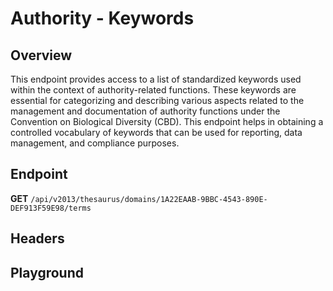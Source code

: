 <script setup>
import "../../../style.css"
import SwaggerUI from "../../../swagger/view/SwaggerUI.vue"
import swaggerJson from "../../../swagger/json/thesaurus/authority/keywords.json";

const swaggerSpecs = [
  { json:swaggerJson, protected: false },
]
</script>

# Authority - Keywords

## Overview

This endpoint provides access to a list of standardized keywords used within the context of authority-related functions. These keywords are essential for categorizing and describing various aspects related to the management and documentation of authority functions under the Convention on Biological Diversity (CBD). This endpoint helps in obtaining a controlled vocabulary of keywords that can be used for reporting, data management, and compliance purposes.


## Endpoint

**GET** `/api/v2013/thesaurus/domains/1A22EAAB-9BBC-4543-890E-DEF913F59E98/terms`

## Headers
<!--@include: ../../../components/common/header/accept.md-->

## Playground

<SwaggerUI :swaggerSpecs="swaggerSpecs" />